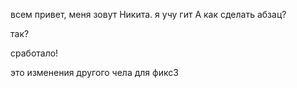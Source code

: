 
всем привет, меня зовут Никита.
я учу гит
А как сделать абзац?
<p>так?</p>
<p>сработало!</p>
это изменения другого чела для фикс3